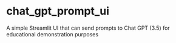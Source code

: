 # chat_gpt_prompt_ui

A simple Streamlit UI that can send prompts to Chat GPT (3.5) for educational demonstration purposes
